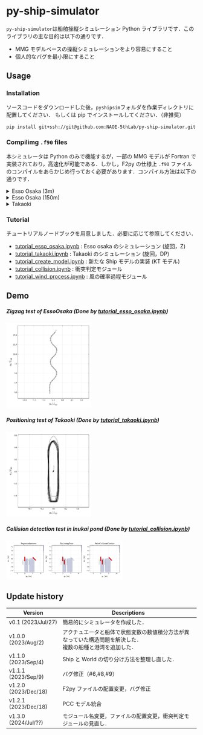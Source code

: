 # py-ship-simulator

`py-ship-simulator`は船舶操縦シミュレーション Python ライブラリです．このライブラリの主な目的は以下の通りです．

- MMG モデルベースの操縦シミュレーションをより容易にすること
- 個人的なバグを最小限にすること

## Usage

### Installation

ソースコードをダウンロードした後，`pyshipsim`フォルダを作業ディレクトリに配置してください．
もしくは pip でインストールしてください．（非推奨）

```bash
pip install git+ssh://git@github.com:NAOE-5thLab/py-ship-simulator.git
```

### Compilimg `.f90` files

本シミュレータは Python のみで機能するが，一部の MMG モデルが Fortran で実装されており，高速化が可能である．しかし，F2py の仕様上 `.f90` ファイルのコンパイルをあらかじめ行っておく必要があります．コンパイル方法は以下の通りです．

<details>
<summary>Esso Osaka (3m)</summary>

```bash
cd pyshipsim/ship/maneuver/mmg/esso_osaka_3m/f2py
gfortran -c mmg_esso_osaka_verctor_input.f90
f2py --fcompiler=gnu95 -m f2py_mmg_esso_osaka_3m -c --f90flags='-O3' mmg_esso_osaka_verctor_input.f90
cd ../../../..
```

windows なら` --compiler=mingw32`

</details>

<details>
<summary>Esso Osaka (150m)</summary>

```bash
cd pyshipsim/ship/mmg_esso_osaka_150m/f2py_mmg
gfortran -c mmg_esso_osaka_realscale.f90
f2py --fcompiler=gnu95 -m f2py_mmg_esso_osaka_150m -c --f90flags='-O3' mmg_esso_osaka_realscale.f90
cd ../../../..
```

</details>

<details>
<summary>Takaoki</summary>

```bash
cd pyshipsim/ship/mmg_takaoki_3m/f2py_mmg
gfortran -c mmg_takaoki_VR_verctor_input.f90
f2py --fcompiler=gnu95 -m f2py_mmg_takaoki_3m -c --f90flags='-O3' mmg_takaoki_VR_verctor_input.f90
cd ../../../..
```

</details>

### Tutorial

チュートリアルノードブックを用意しました．必要に応じて参照してください．

- [tutorial_esso_osaka.ipynb](tutorial_esso_osaka.ipynb) : Esso osaka のシミュレーション (旋回，Z)
- [tutorial_takaoki.ipynb](tutorial_takaoki.ipynb) : Takaoki のシミュレーション (旋回，DP)
- [tutorial_create_model.ipynb](tutorial_create_model.ipynb) : 新たな Ship モデルの実装 (KT モデル)
- [tutorial_collision.ipynb](tutorial_collision.ipynb) : 衝突判定モジュール
- [tutorial_wind_process.ipynb](tutorial_wind_process.ipynb) : 風の確率過程モジュール

## Demo

##### Zigzag test of EssoOsaka (Done by [tutorial_esso_osaka.ipynb](tutorial_esso_osaka.ipynb))

<img src="./log/tutorial_esso/zigzag_trajectory.png" style="zoom:30%;" />

##### Positioning test of Takaoki (Done by [tutorial_takaoki.ipynb](tutorial_takaoki.ipynb))

<img src="./log/tutorial_taka/vtps_trajectory.png" style="zoom:30%;" />

##### Collision detection test in Inukai pond (Done by [tutorial_collision.ipynb](tutorial_collision.ipynb))

<img src="./log/tutorial_collision/simple_ship_poly.png" style="zoom:30%;" />

## Update history

| Version              | Descriptions                                                                                                      |
| -------------------- | ----------------------------------------------------------------------------------------------------------------- |
| v0.1 (2023/Jul/27)   | 簡易的にシミュレータを作成した．                                                                                  |
| v1.0.0 (2023/Aug/2)  | アクチュエータと船体で状態変数の数値積分方法が異なっていた構造問題を解決した． <br />複数の船種と港湾を追加した． |
| v1.1.0 (2023/Sep/4)  | Ship と World の切り分け方法を整理し直した．                                                                      |
| v1.1.1 (2023/Sep/9)  | バグ修正（#6,#8,#9）                                                                                              |
| v1.2.0 (2023/Dec/18) | F2py ファイルの配置変更，バグ修正                                                                                 |
| v1.2.1 (2023/Dec/18) | PCC モデル統合                                                                                                    |
| v1.3.0 (2024/Jul/??) | モジュール名変更，ファイルの配置変更，衝突判定モジュールの見直し．                                                |
